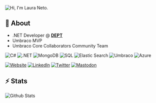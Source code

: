 <picture>
  <source media="(prefers-color-scheme: dark)" srcset="https://readme-typing-svg.demolab.com?font=Fira+Code&pause=1000&repeat=false&random=false&width=435&height=30&lines=Hi%2C+I'm+Laura+Neto">
  <img alt="Hi, I'm Laura Neto." src="https://readme-typing-svg.demolab.com?font=Fira+Code&color=3592AF&pause=1000&repeat=false&random=false&width=435&height=30&lines=Hi%2C+I'm+Laura+Neto">
</picture>
<h2>👋 About</h2>

- .NET Developer @ [**DEPT**](https://www.deptagency.com)
- Umbraco MVP
- Umbraco Core Collaborators Community Team

<p>  
  <picture>
    <source media="(prefers-color-scheme: dark)" srcset="https://img.shields.io/badge/C%23-7b3399?style=flat-square&logo=c-sharp&logoColor=white">
    <img alt="C#" src="https://img.shields.io/badge/C%23-7b3399?style=flat-square&logo=c-sharp&logoColor=white">
  </picture>
  <picture>
    <source media="(prefers-color-scheme: dark)" srcset="https://img.shields.io/badge/.NET-5C2D91?style=flat-square&logo=.net&logoColor=white">
    <img alt=".NET" src="https://img.shields.io/badge/.NET-5C2D91?style=flat-square&logo=.net&logoColor=white">
  </picture>
  <picture>
    <source media="(prefers-color-scheme: dark)" srcset="https://img.shields.io/badge/MongoDB-4EA94B?style=flat-square&logo=mongodb&logoColor=white">
    <img alt="MongoDB" src="https://img.shields.io/badge/MongoDB-4EA94B?style=flat-square&logo=mongodb&logoColor=white">
  </picture>
  <picture>
    <source media="(prefers-color-scheme: dark)" srcset="https://custom-icon-badges.demolab.com/badge/SQL-025E8C.svg?style=flat-square&logo=database&logoColor=white">
    <img alt="SQL" src="https://custom-icon-badges.demolab.com/badge/SQL-025E8C.svg?style=flat-square&logo=database&logoColor=white">
  </picture>
  <picture>
    <source media="(prefers-color-scheme: dark)" srcset="https://img.shields.io/badge/Elastic_Search-005571?style=flat-square&logo=elasticsearch&logoColor=white">
    <img alt="Elastic Search" src="https://img.shields.io/badge/Elastic_Search-005571?style=flat-square&logo=elasticsearch&logoColor=white">
  </picture>
  <picture>
    <source media="(prefers-color-scheme: dark)" srcset="https://img.shields.io/badge/Umbraco-3544B1?style=flat-square&logo=umbraco&logoColor=white">
    <img alt="Umbraco" src="https://img.shields.io/badge/Umbraco-3544B1?style=flat-square&logo=umbraco&logoColor=white">
  </picture>
  <picture>
    <source media="(prefers-color-scheme: dark)" srcset="https://img.shields.io/badge/Azure-0089D6?style=flat-square&logo=microsoft-azure&logoColor=white">
    <img alt="Azure" src="https://img.shields.io/badge/Azure-0089D6?style=flat-square&logo=microsoft-azure&logoColor=white">
  </picture>
</p>

[![Website](https://img.shields.io/badge/website-000000?style=for-the-badge&logo=About.me&logoColor=white)](https://lauraneto.com)
[![LinkedIn](https://img.shields.io/badge/LinkedIn-0077B5?style=for-the-badge&logo=linkedin&logoColor=white)](https://www.linkedin.com/in/laura-neto)
[![Twitter](https://img.shields.io/badge/Twitter-1DA1F2?style=for-the-badge&logo=twitter&logoColor=white)](https://twitter.com/lauraneto_)
[![Mastodon](https://img.shields.io/badge/Mastodon-6364FF?style=for-the-badge&logo=mastodon&logoColor=white)](https://umbracocommunity.social/@lauraneto)

## ⚡ Stats
<picture>
  <source media="(prefers-color-scheme: dark)" srcset="https://github-readme-stats.vercel.app/api/?username=lauraneto&theme=transparent&show_icons=true&include_all_commits=true&title_color=36BCF7&text_color=e6edf3&icon_color=36BCF7&border_color=3d4653">
  <img alt="Github Stats" src="https://github-readme-stats.vercel.app/api/?username=lauraneto&bg_color=f6f8fa&show_icons=true&include_all_commits=true&title_color=3592AF&text_color=434d58&icon_color=315f6e&border_color=d8dee4">
</picture>
